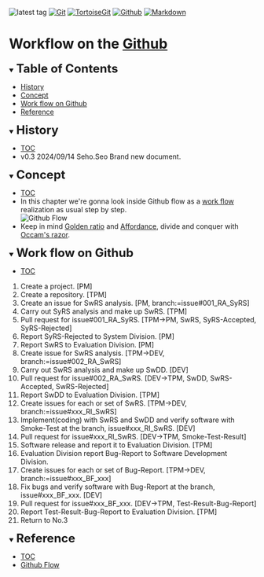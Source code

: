 ![latest tag](https://img.shields.io/github/v/tag/gtuja/CSC_MS.svg?color=brightgreen)
[![Git](https://img.shields.io/badge/Git-brightgreen?style=flat&logo=Git&logoColor=%23F05032&labelColor=white)](https://git-scm.com/)
[![TortoiseGit](https://img.shields.io/badge/TortoiseGit-brightgreen?style=flat)](https://tortoisegit.org/)
[![Github](https://img.shields.io/badge/Github-brightgreen?style=flat&logo=github&logoColor=%23181717&labelColor=white)](https://github.com/)
[![Markdown](https://img.shields.io/badge/Markdown-brightgreen?style=flat&logo=markdown&logoColor=%23000000&labelColor=white)](https://daringfireball.net/projects/markdown/)

# Workflow on the [Github](https://github.com/)

<div id="toc"></div>
<details open>
<summary><font size="5"><b>Table of Contents</b></font></summary>

- [History](#history)
- [Concept](#Concept)
- [Work flow on Github](#WorkFlowOnGithub)
- [Reference](#Reference)

</details>

<div id="history"></div>
<details open>
<summary><font size="5"><b>History</b></font></summary> 

- [TOC](#toc)<br>
- v0.3 2024/09/14 Seho.Seo Brand new document.

</details>

<div id="Concept"></div>
<details open>
<summary><font size="5"><b>Concept</b></font></summary>

- [TOC](#toc)<br>
- In this chapter we're gonna look inside Github flow as a [work flow](https://github.com/gtuja/CSC_MS/blob/main/Part1/3.ProcessAndOrganization.md) realization as usual step by step.<br>
![Github Flow](https://user-images.githubusercontent.com/6351798/48032310-63842400-e114-11e8-8db0-06dc0504dcb5.png)
- Keep in mind [Golden ratio](https://en.m.wikipedia.org/wiki/Golden_ratio) and [Affordance](https://en.m.wikipedia.org/wiki/Affordance), divide and conquer with [Occam's razor](https://en.m.wikipedia.org/wiki/Occam%27s_razor). 

</details>

<div id="WorkFlowOnGithub"></div>
<details open>
<summary><font size="5"><b>Work flow on Github</b></font></summary>

- [TOC](#toc)<br>
1. Create a project. [PM]
2. Create a repository. [TPM]
3. Create an issue for SwRS analysis. [PM, branch:=issue#001_RA_SyRS]
4. Carry out SyRS analysis and make up SwRS. [TPM]
5. Pull request for issue#001_RA_SyRS. [TPM->PM, SwRS, SyRS-Accepted, SyRS-Rejected]
6. Report SyRS-Rejected to System Division. [PM]
7. Report SwRS to Evaluation Division. [PM]
8. Create issue for SwRS analysis. [TPM->DEV, branch:=issue#002_RA_SwRS]
9. Carry out SwRS analysis and make up SwDD. [DEV]
10. Pull request for issue#002_RA_SwRS. [DEV->TPM, SwDD, SwRS-Accepted, SwRS-Rejected]
11. Report SwDD to Evaluation Division. [TPM]
12. Create issues for each or set of SwRS. [TPM->DEV, branch:=issue#xxx_RI_SwRS]
13. Implement(coding) with SwRS and SwDD and verify software with Smoke-Test at the branch, issue#xxx_RI_SwRS. [DEV]
14. Pull request for issue#xxx_RI_SwRS. [DEV->TPM, Smoke-Test-Result]
15. Software release and report it to Evaluation Division. [TPM]
16. Evaluation Division report Bug-Report to Software Development Division.
17. Create issues for each or set of Bug-Report. [TPM->DEV, branch:=issue#xxx_BF_xxx]
18. Fix bugs and verify software with Bug-Report at the branch, issue#xxx_BF_xxx. [DEV]
19. Pull request for issue#xxx_BF_xxx. [DEV->TPM, Test-Result-Bug-Report]
20. Report Test-Result-Bug-Report to Evaluation Division. [TPM]
21. Return to No.3

</details>

<div id="Reference"></div>
<details open>
<summary><font size="5"><b>Reference</b></font></summary>

- [TOC](#toc)<br>
- [Github Flow](https://github.com/SvanBoxel/release-based-workflow/issues/1)

</details>
